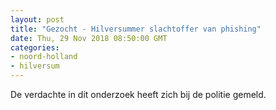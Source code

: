 ```yaml
---
layout: post
title: "Gezocht - Hilversummer slachtoffer van phishing"
date: Thu, 29 Nov 2018 08:50:00 GMT
categories: 
- noord-holland 
- hilversum 
---
```


De verdachte in dit onderzoek heeft zich bij de politie gemeld.
